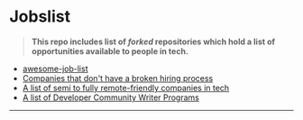 # Jobslist

> **This repo includes list of *forked* repositories which hold a list of opportunities available to people in tech.** 

* [awesome-job-list](https://github.com/Uncodedtech/awesome-job-list)
* [Companies that don't have a broken hiring process](https://github.com/Uncodedtech/hiring-without-whiteboards)
* [A list of semi to fully remote-friendly companies in tech](https://github.com/Uncodedtech/remote-jobs)
* [A list of Developer Community Writer Programs](https://github.com/Uncodedtech/CommunityWriterPrograms)

-----------------------------------------------------

